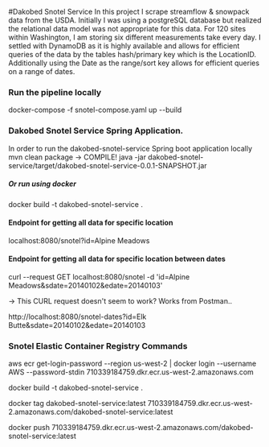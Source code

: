 #Dakobed Snotel Service
In this project I scrape streamflow & snowpack data from the USDA.  Initially I was using a postgreSQL database but realized
the relational data model was not appropriate for this data.  For 120 sites within Washington, I am storing six different measurements 
take every day.  I settled with  DynamoDB as it is highly available and allows for efficient queries of the data by the tables hash/primary key which is the LocationID.  
Additionally using the Date as the range/sort key allows for efficient queries on a range of dates.   

### Run the pipeline locally 
docker-compose -f snotel-compose.yaml up --build

### Dakobed Snotel Service Spring Application.  
In order to run the dakobed-snotel-service Spring boot application locally
mvn clean package  -> COMPILE!
java -jar dakobed-snotel-service/target/dakobed-snotel-service-0.0.1-SNAPSHOT.jar


##### Or run using docker 
docker build -t dakobed-snotel-service .

#### Endpoint for getting all data for specific location

localhost:8080/snotel?id=Alpine Meadows

#### Endpoint for getting all data for specific location between dates
curl --request GET localhost:8080/snotel -d 'id=Alpine Meadows&sdate=20140102&edate=20140103'

-> This CURL request doesn't seem to work?  Works from Postman.. 

http://localhost:8080/snotel-dates?id=Elk Butte&sdate=20140102&edate=20140103

### Snotel Elastic Container Registry Commands
aws ecr get-login-password --region us-west-2 | docker login --username AWS --password-stdin 710339184759.dkr.ecr.us-west-2.amazonaws.com

docker build -t dakobed-snotel-service .

docker tag dakobed-snotel-service:latest 710339184759.dkr.ecr.us-west-2.amazonaws.com/dakobed-snotel-service:latest

docker push 710339184759.dkr.ecr.us-west-2.amazonaws.com/dakobed-snotel-service:latest


